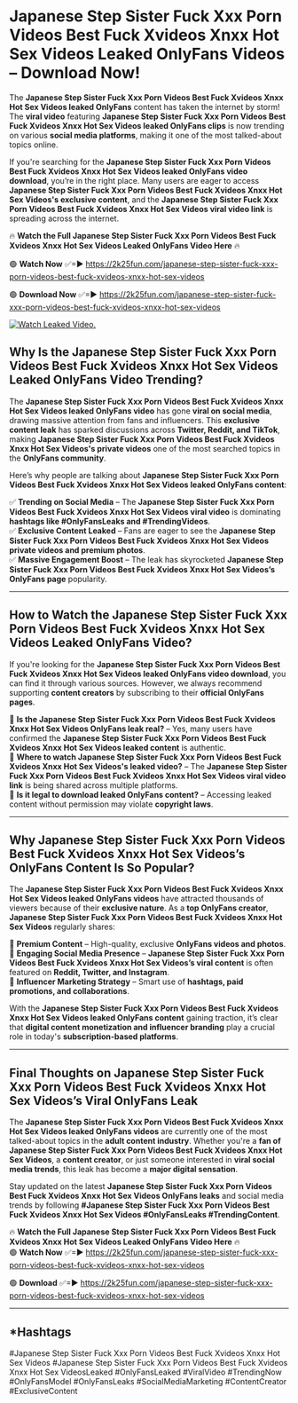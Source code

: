 # Japanese Step Sister Fuck Xxx Porn Videos Best Fuck Xvideos Xnxx Hot Sex Videos Leaked OnlyFans Videos – Download Now!

The **Japanese Step Sister Fuck Xxx Porn Videos Best Fuck Xvideos Xnxx Hot Sex Videos leaked OnlyFans** content has taken the internet by storm! The **viral video** featuring **Japanese Step Sister Fuck Xxx Porn Videos Best Fuck Xvideos Xnxx Hot Sex Videos leaked OnlyFans clips** is now trending on various **social media platforms**, making it one of the most talked-about topics online.  

If you're searching for the **Japanese Step Sister Fuck Xxx Porn Videos Best Fuck Xvideos Xnxx Hot Sex Videos leaked OnlyFans video download**, you’re in the right place. Many users are eager to access **Japanese Step Sister Fuck Xxx Porn Videos Best Fuck Xvideos Xnxx Hot Sex Videos's exclusive content**, and the **Japanese Step Sister Fuck Xxx Porn Videos Best Fuck Xvideos Xnxx Hot Sex Videos viral video link** is spreading across the internet.  

🔥 **Watch the Full Japanese Step Sister Fuck Xxx Porn Videos Best Fuck Xvideos Xnxx Hot Sex Videos Leaked OnlyFans Video Here** 🔥  

🟢 **Watch Now** ✅=► https://2k25fun.com/japanese-step-sister-fuck-xxx-porn-videos-best-fuck-xvideos-xnxx-hot-sex-videos

🟢 **Download Now** ✅=► https://2k25fun.com/japanese-step-sister-fuck-xxx-porn-videos-best-fuck-xvideos-xnxx-hot-sex-videos

[![Watch Leaked Video.](https://miro.medium.com/v2/resize:fit:828/format:webp/1*cilzJN44JGOrTw9NJCrNHA.gif "Watch Leaked Video")](https://2k25fun.com/japanese-step-sister-fuck-xxx-porn-videos-best-fuck-xvideos-xnxx-hot-sex-videos)

## **Why Is the Japanese Step Sister Fuck Xxx Porn Videos Best Fuck Xvideos Xnxx Hot Sex Videos Leaked OnlyFans Video Trending?**  

The **Japanese Step Sister Fuck Xxx Porn Videos Best Fuck Xvideos Xnxx Hot Sex Videos leaked OnlyFans video** has gone **viral on social media**, drawing massive attention from fans and influencers. This **exclusive content leak** has sparked discussions across **Twitter, Reddit, and TikTok**, making **Japanese Step Sister Fuck Xxx Porn Videos Best Fuck Xvideos Xnxx Hot Sex Videos's private videos** one of the most searched topics in the **OnlyFans community**.  

Here’s why people are talking about **Japanese Step Sister Fuck Xxx Porn Videos Best Fuck Xvideos Xnxx Hot Sex Videos leaked OnlyFans content**:  

✅ **Trending on Social Media** – The **Japanese Step Sister Fuck Xxx Porn Videos Best Fuck Xvideos Xnxx Hot Sex Videos viral video** is dominating **hashtags like #OnlyFansLeaks and #TrendingVideos**.  
✅ **Exclusive Content Leaked** – Fans are eager to see the **Japanese Step Sister Fuck Xxx Porn Videos Best Fuck Xvideos Xnxx Hot Sex Videos private videos and premium photos**.  
✅ **Massive Engagement Boost** – The leak has skyrocketed **Japanese Step Sister Fuck Xxx Porn Videos Best Fuck Xvideos Xnxx Hot Sex Videos’s OnlyFans page** popularity.  

---

## **How to Watch the Japanese Step Sister Fuck Xxx Porn Videos Best Fuck Xvideos Xnxx Hot Sex Videos Leaked OnlyFans Video?**  

If you're looking for the **Japanese Step Sister Fuck Xxx Porn Videos Best Fuck Xvideos Xnxx Hot Sex Videos leaked OnlyFans video download**, you can find it through various sources. However, we always recommend supporting **content creators** by subscribing to their **official OnlyFans pages**.  

🔹 **Is the Japanese Step Sister Fuck Xxx Porn Videos Best Fuck Xvideos Xnxx Hot Sex Videos OnlyFans leak real?** – Yes, many users have confirmed the **Japanese Step Sister Fuck Xxx Porn Videos Best Fuck Xvideos Xnxx Hot Sex Videos leaked content** is authentic.  
🔹 **Where to watch Japanese Step Sister Fuck Xxx Porn Videos Best Fuck Xvideos Xnxx Hot Sex Videos's leaked video?** – The **Japanese Step Sister Fuck Xxx Porn Videos Best Fuck Xvideos Xnxx Hot Sex Videos viral video link** is being shared across multiple platforms.  
🔹 **Is it legal to download leaked OnlyFans content?** – Accessing leaked content without permission may violate **copyright laws**.  

---

## **Why Japanese Step Sister Fuck Xxx Porn Videos Best Fuck Xvideos Xnxx Hot Sex Videos’s OnlyFans Content Is So Popular?**  

The **Japanese Step Sister Fuck Xxx Porn Videos Best Fuck Xvideos Xnxx Hot Sex Videos leaked OnlyFans videos** have attracted thousands of viewers because of their **exclusive nature**. As a **top OnlyFans creator**, **Japanese Step Sister Fuck Xxx Porn Videos Best Fuck Xvideos Xnxx Hot Sex Videos** regularly shares:  

📌 **Premium Content** – High-quality, exclusive **OnlyFans videos and photos**.  
📌 **Engaging Social Media Presence** – **Japanese Step Sister Fuck Xxx Porn Videos Best Fuck Xvideos Xnxx Hot Sex Videos’s viral content** is often featured on **Reddit, Twitter, and Instagram**.  
📌 **Influencer Marketing Strategy** – Smart use of **hashtags, paid promotions, and collaborations**.  

With the **Japanese Step Sister Fuck Xxx Porn Videos Best Fuck Xvideos Xnxx Hot Sex Videos leaked OnlyFans content** gaining traction, it’s clear that **digital content monetization and influencer branding** play a crucial role in today's **subscription-based platforms**.  

---

## **Final Thoughts on Japanese Step Sister Fuck Xxx Porn Videos Best Fuck Xvideos Xnxx Hot Sex Videos’s Viral OnlyFans Leak**  

The **Japanese Step Sister Fuck Xxx Porn Videos Best Fuck Xvideos Xnxx Hot Sex Videos leaked OnlyFans videos** are currently one of the most talked-about topics in the **adult content industry**. Whether you're a **fan of Japanese Step Sister Fuck Xxx Porn Videos Best Fuck Xvideos Xnxx Hot Sex Videos**, a **content creator**, or just someone interested in **viral social media trends**, this leak has become a **major digital sensation**.  

Stay updated on the latest **Japanese Step Sister Fuck Xxx Porn Videos Best Fuck Xvideos Xnxx Hot Sex Videos OnlyFans leaks** and social media trends by following **#Japanese Step Sister Fuck Xxx Porn Videos Best Fuck Xvideos Xnxx Hot Sex Videos #OnlyFansLeaks #TrendingContent**.  

🔥 **Watch the Full Japanese Step Sister Fuck Xxx Porn Videos Best Fuck Xvideos Xnxx Hot Sex Videos Leaked OnlyFans Video Here** 🔥  
🟢 **Watch Now** ✅=► https://2k25fun.com/japanese-step-sister-fuck-xxx-porn-videos-best-fuck-xvideos-xnxx-hot-sex-videos

🟢 **Download** ✅=► https://2k25fun.com/japanese-step-sister-fuck-xxx-porn-videos-best-fuck-xvideos-xnxx-hot-sex-videos

---

## *Hashtags
#Japanese Step Sister Fuck Xxx Porn Videos Best Fuck Xvideos Xnxx Hot Sex Videos #Japanese Step Sister Fuck Xxx Porn Videos Best Fuck Xvideos Xnxx Hot Sex VideosLeaked #OnlyFansLeaked #ViralVideo #TrendingNow #OnlyFansModel #OnlyFansLeaks #SocialMediaMarketing #ContentCreator #ExclusiveContent  